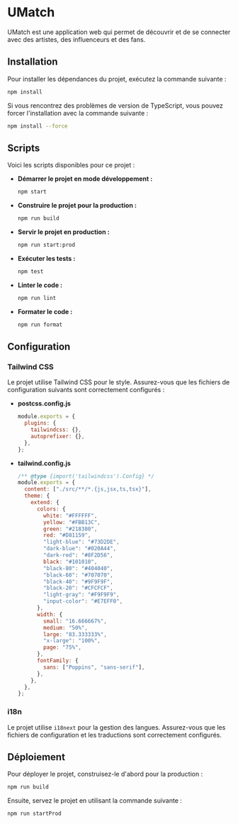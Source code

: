 <!-- filepath: README.md -->

# UMatch

UMatch est une application web qui permet de découvrir et de se connecter avec des artistes, des influenceurs et des fans.

## Installation

Pour installer les dépendances du projet, exécutez la commande suivante :

```sh
npm install
```

Si vous rencontrez des problèmes de version de TypeScript, vous pouvez forcer l'installation avec la commande suivante :

```sh
npm install --force
```

## Scripts

Voici les scripts disponibles pour ce projet :

- **Démarrer le projet en mode développement :**

  ```sh
  npm start
  ```

- **Construire le projet pour la production :**

  ```sh
  npm run build
  ```

- **Servir le projet en production :**

  ```sh
  npm run start:prod
  ```

- **Exécuter les tests :**

  ```sh
  npm test
  ```

- **Linter le code :**

  ```sh
  npm run lint
  ```

- **Formater le code :**

  ```sh
  npm run format
  ```

## Configuration

### Tailwind CSS

Le projet utilise Tailwind CSS pour le style. Assurez-vous que les fichiers de configuration suivants sont correctement configurés :

- **postcss.config.js**

  ```javascript
  module.exports = {
    plugins: {
      tailwindcss: {},
      autoprefixer: {},
    },
  };
  ```

- **tailwind.config.js**

  ```javascript
  /** @type {import('tailwindcss').Config} */
  module.exports = {
    content: ["./src/**/*.{js,jsx,ts,tsx}"],
    theme: {
      extend: {
        colors: {
          white: "#FFFFFF",
          yellow: "#FBB13C",
          green: "#218380",
          red: "#D81159",
          "light-blue": "#73D2DE",
          "dark-blue": "#020A44",
          "dark-red": "#8F2D56",
          black: "#101010",
          "black-80": "#404040",
          "black-60": "#707070",
          "black-40": "#9F9F9F",
          "black-20": "#CFCFCF",
          "light-gray": "#F9F9F9",
          "input-color": "#E7EFF0",
        },
        width: {
          small: "16.666667%",
          medium: "50%",
          large: "83.333333%",
          "x-large": "100%",
          page: "75%",
        },
        fontFamily: {
          sans: ["Poppins", "sans-serif"],
        },
      },
    },
  };
  ```

### i18n

Le projet utilise `i18next` pour la gestion des langues. Assurez-vous que les fichiers de configuration et les traductions sont correctement configurés.

## Déploiement

Pour déployer le projet, construisez-le d'abord pour la production :

```sh
npm run build
```

Ensuite, servez le projet en utilisant la commande suivante :

```sh
npm run startProd
```
